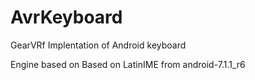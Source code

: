 # AvrKeyboard
GearVRf Implentation of Android keyboard

Engine based on
Based on LatinIME from android-7.1.1_r6